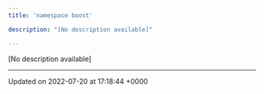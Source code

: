 ```yaml
---
title: 'namespace boost'

description: "[No description available]"

---
```







[No description available]






-------------------------------

Updated on 2022-07-20 at 17:18:44 +0000